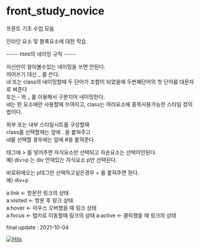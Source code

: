 # front_study_novice

프론트 기초 수업 모음  


인라인 요소 및 블록요소에 대한 학습.   

----- html의 네이밍 규칙 -----     

자신만이 알아볼수있는 네이밍을 쓰면 안된다.  
띄어쓰기 대신 _ 를 쓴다.  
id 또는 class의 네이밍할때 두 단어가 조합이 되었을때 두번째단어의 첫 단어를 대문자로 써준다  
또는 - 와 _ 를 이용해서 구분지어 네이밍한다.  
id는 한 요소에만 사용할때 쓰여지고, class는 여러요소에 중목사용가능한 스타일 정의법이다.    

외부 또는 내부 스타일시트를 구성할때  
class를 선택할때는 앞에 . 을 붙혀주고  
id를 선택할 경우에는 앞에 #을 붙혀준다.    

태그에 > 를 넣어주면 자식요소만 선택되고 자손요소는 선택이안된다.  
예) div>p 는 div 안에있는 자식요소 p만 선택된다.    

바로뒤에오는 p태그만 선택하고싶은경우 + 를 붙혀주면 된다.  
예) div+p    

a:link 	<- 방문전 링크의 상태  
a:visited 	<- 방문 후 링크 상태  
a:hover 	<- 마우스 오버했을 때 링크 상태  
a:focus 	<- 탭키로 이동할때 링크의 상태
a:active	<- 클릭했을 때 링크의 상태



final update : 2021-10-04    

[![Hits](https://hits.seeyoufarm.com/api/count/incr/badge.svg?url=https%3A%2F%2Fgithub.com%2Fmoner050%2Ffront_study_novice&count_bg=%2379C83D&title_bg=%23555555&icon=&icon_color=%23E7E7E7&title=hits&edge_flat=false)](https://hits.seeyoufarm.com)
